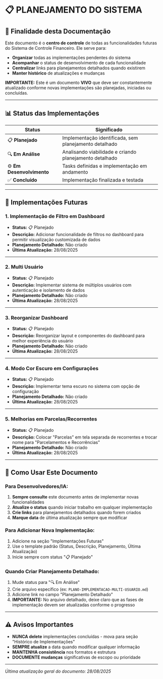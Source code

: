 # 📋 PLANEJAMENTO DO SISTEMA

## 🎯 Finalidade desta Documentação

Este documento é o **centro de controle** de todas as funcionalidades futuras do Sistema de Controle Financeiro. Ele serve para:

- **Organizar** todas as implementações pendentes do sistema
- **Acompanhar** o status de desenvolvimento de cada funcionalidade
- **Centralizar** links para planejamentos detalhados quando existirem
- **Manter histórico** de atualizações e mudanças

**IMPORTANTE:** Este é um documento **VIVO** que deve ser constantemente atualizado conforme novas implementações são planejadas, iniciadas ou concluídas.

---

## 📊 Status das Implementações

| Status | Significado |
|--------|-------------|
| 📋 **Planejado** | Implementação identificada, sem planejamento detalhado |
| 🔍 **Em Análise** | Analisando viabilidade e criando planejamento detalhado |
| ⚙️ **Em Desenvolvimento** | Tasks definidas e implementação em andamento |
| ✅ **Concluído** | Implementação finalizada e testada |

---

## 🚀 Implementações Futuras

### 1. Implementação de Filtro em Dashboard
- **Status:** 📋 Planejado
- **Descrição:** Adicionar funcionalidade de filtros no dashboard para permitir visualização customizada de dados
- **Planejamento Detalhado:** Não criado
- **Última Atualização:** 28/08/2025

---

### 2. Multi Usuário
- **Status:** 📋 Planejado  
- **Descrição:** Implementar sistema de múltiplos usuários com autenticação e isolamento de dados
- **Planejamento Detalhado:** Não criado
- **Última Atualização:** 28/08/2025

---

### 3. Reorganizar Dashboard
- **Status:** 📋 Planejado
- **Descrição:** Reorganizar layout e componentes do dashboard para melhor experiência do usuário
- **Planejamento Detalhado:** Não criado
- **Última Atualização:** 28/08/2025

---

### 4. Modo Cor Escuro em Configurações
- **Status:** 📋 Planejado
- **Descrição:** Implementar tema escuro no sistema com opção de configuração
- **Planejamento Detalhado:** Não criado
- **Última Atualização:** 28/08/2025

---

### 5. Melhorias em Parcelas/Recorrentes
- **Status:** 📋 Planejado
- **Descrição:** Colocar "Parcelas" em tela separada de recorrentes e trocar nome para "Parcelamentos e Recorrências"
- **Planejamento Detalhado:** Não criado
- **Última Atualização:** 28/08/2025

---

## 📝 Como Usar Este Documento

### Para Desenvolvedores/IA:
1. **Sempre consulte** este documento antes de implementar novas funcionalidades
2. **Atualize o status** quando iniciar trabalho em qualquer implementação
3. **Crie links** para planejamentos detalhados quando forem criados
4. **Marque data** de última atualização sempre que modificar

### Para Adicionar Nova Implementação:
1. Adicione na seção "Implementações Futuras"
2. Use o template padrão (Status, Descrição, Planejamento, Última Atualização)
3. Inicie sempre com status "📋 Planejado"

### Quando Criar Planejamento Detalhado:
1. Mude status para "🔍 Em Análise"
2. Crie arquivo específico (ex: `PLANO-IMPLEMENTACAO-MULTI-USUARIO.md`)
3. Adicione link no campo "Planejamento Detalhado"
4. **IMPORTANTE:** No arquivo detalhado, deixe claro que as fases de implementação devem ser atualizadas conforme o progresso

---

## ⚠️ Avisos Importantes

- **NUNCA delete** implementações concluídas - mova para seção "Histórico de Implementações"
- **SEMPRE atualize** a data quando modificar qualquer informação
- **MANTENHA consistência** nos formatos e estrutura
- **DOCUMENTE mudanças** significativas de escopo ou prioridade

---

*Última atualização geral do documento: 28/08/2025*